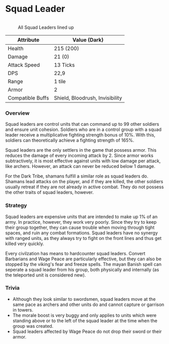 # Squad Leader

<figure><img src="../../assets/Hauptmannlineup.png" alt=""><figcaption><p>All Squad Leaders lined up</p></figcaption></figure>

| Attribute        | Value (Dark)                    |
| ---------------- | ------------------------------- |
| Health           | 215 (200)                       |
| Damage           | 21 (0)                          |
| Attack Speed     | 13 Ticks                        |
| DPS              | 22,9                            |
| Range            | 1 tile                          |
| Armor            | 2                               |
| Compatible Buffs | Shield, Bloodrush, Invisibility |

### Overview <a href="#ueberblick" id="ueberblick"></a>

Squad leaders are control units that can command up to 99 other soldiers and ensure unit cohesion. Soldiers who are in a control group with a squad leader receive a multiplicative fighting strength bonus of 10%. With this, soldiers can theoretically achieve a fighting strength of 165%.

Squad leaders are the only settlers in the game that possess armor. This reduces the damage of every incoming attack by 2. Since armor works subtractively, it is most effective against units with low damage per attack, like archers. However, an attack can never be reduced below 1 damage.

For the Dark Tribe, shamans fulfill a similar role as squad leaders do. Shamans lead attacks on the player, and if they are killed, the other soldiers usually retreat if they are not already in active combat. They do not possess the other traits of squad leaders, however.

### Strategy <a href="#strategie" id="strategie"></a>

Squad leaders are expensive units that are intended to make up 1% of an army. In practice, however, they work very poorly. Since they try to keep their group together, they can cause trouble when moving through tight spaces, and ruin any combat formations. Squad leaders have no synergy with ranged units, as they always try to fight on the front lines and thus get killed very quickly.

Every civilzation has means to hardcounter squad leaders. Convert Barbarians and Wage Peace are particularly effective, but they can also be stopped by the viking's fear and freeze spells. The mayan Banish spell can seperate a squad leader from his group, both physically and internally (as the teleported unit is considered new).

### Trivia <a href="#trivia" id="trivia"></a>

* Although they look similar to swordsmen, squad leaders move at the same pace as archers and other units do and cannot capture or garrison in towers.
* The morale boost is very buggy and only applies to units which were standing above or to the left of the squad leader at the time when the group was created.
* Squad leaders affected by Wage Peace do not drop their sword or their armor.
